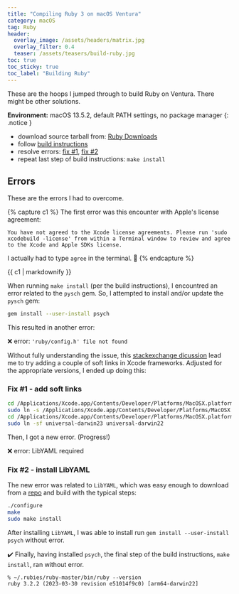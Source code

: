 ```yaml
---
title: "Compiling Ruby 3 on macOS Ventura"
category: macOS
tag: Ruby
header:
  overlay_image: /assets/headers/matrix.jpg
  overlay_filter: 0.4
  teaser: /assets/teasers/build-ruby.jpg
toc: true
toc_sticky: true
toc_label: "Building Ruby"
---
```


These are the hoops I jumped through to build Ruby on Ventura. There might be other solutions.

**Environment:** macOS 13.5.2, default PATH settings, no package manager
{: .notice }

- download source tarball from: [Ruby Downloads](https://www.ruby-lang.org/en/downloads/)
- follow [build instructions](https://docs.ruby-lang.org/en/master/contributing/building_ruby_md.html)
- resolve errors: [fix #1](#fix-1), [fix #2](#fix-2)
- repeat last step of build instructions: `make install`


## Errors

These are the errors I had to overcome.

{% capture c1 %}
The first error was this encounter with Apple's license agreement:

```
You have not agreed to the Xcode license agreements. Please run 'sudo xcodebuild -license' from within a Terminal window to review and agree to the Xcode and Apple SDKs license.
```

I actually had to type `agree` in the terminal. :japanese_goblin:
{% endcapture %}<div class="notice--primary">{{ c1 | markdownify }}</div>



When running `make install` (per the build instructions), I encountred an error related to the `pysch` gem. So, I attempted to install and/or update the `pysch` gem:

```zsh
gem install --user-install psych
```

This resulted in another error:

:x: error: `'ruby/config.h' file not found`


Without fully understanding the issue, this [stackexchange dicussion](https://stackoverflow.com/questions/53135863/macos-mojave-ruby-config-h-file-not-found/65481787#65481787) lead me to try adding a couple of soft links in Xcode frameworks. Adjusted for the appropriate versions, I ended up doing this:


### Fix #1 - add soft links

```zsh
cd /Applications/Xcode.app/Contents/Developer/Platforms/MacOSX.platform/Developer/SDKs/MacOSX14.0.sdk/System/Library/Frameworks/Ruby.framework/Versions/2.6/usr/include/ruby-2.6.0/ruby
sudo ln -s /Applications/Xcode.app/Contents/Developer/Platforms/MacOSX.platform/Developer/SDKs/MacOSX14.0.sdk/System/Library/Frameworks/Ruby.framework/Versions/2.6/Headers/ruby/config.h
cd /Applications/Xcode.app/Contents/Developer/Platforms/MacOSX.platform/Developer/SDKs/MacOSX14.0.sdk/System/Library/Frameworks/Ruby.framework/Versions/2.6/usr/include/ruby-2.6.0
sudo ln -sf universal-darwin23 universal-darwin22
```

Then, I got a new error. (Progress!)

:x: error: LibYAML required

### Fix #2 - install LibYAML

The new error was related to `LibYAML`, which was easy enough to download from a [repo](https://github.com/yaml/libyaml) and build with the typical steps:

```zsh
./configure
make
sudo make install
```

After installing `LibYAML`, I was able to install run `gem install --user-install psych` without error.

:heavy_check_mark: Finally, having installed `psych`, the final step of the build instructions, `make install`, ran without error.

```
% ~/.rubies/ruby-master/bin/ruby --version
ruby 3.2.2 (2023-03-30 revision e51014f9c0) [arm64-darwin22]
```


